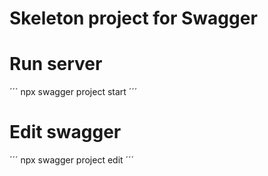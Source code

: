 # Skeleton project for Swagger

# Run server
´´´
npx swagger project start
´´´

# Edit swagger
´´´
npx swagger project edit
´´´